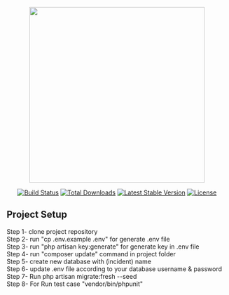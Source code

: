 <p align="center"><a href="https://laravel.com" target="_blank"><img src="https://raw.githubusercontent.com/laravel/art/master/logo-lockup/5%20SVG/2%20CMYK/1%20Full%20Color/laravel-logolockup-cmyk-red.svg" width="400"></a></p>

<p align="center">
<a href="https://travis-ci.org/laravel/framework"><img src="https://travis-ci.org/laravel/framework.svg" alt="Build Status"></a>
<a href="https://packagist.org/packages/laravel/framework"><img src="https://poser.pugx.org/laravel/framework/d/total.svg" alt="Total Downloads"></a>
<a href="https://packagist.org/packages/laravel/framework"><img src="https://poser.pugx.org/laravel/framework/v/stable.svg" alt="Latest Stable Version"></a>
<a href="https://packagist.org/packages/laravel/framework"><img src="https://poser.pugx.org/laravel/framework/license.svg" alt="License"></a>
</p>

## Project Setup

Step 1- clone project repository<br />
Step 2- run "cp .env.example .env" for generate .env file<br />
Step 3- run "php artisan key:generate" for generate key in .env file<br />
Step 4- run "composer update" command in project folder<br />
Step 5- create new database with (incident) name<br />
Step 6- update .env file according to your database username & password<br />
Step 7- Run  php artisan migrate:fresh --seed<br />
Step 8- For Run test case "vendor/bin/phpunit"<br />
